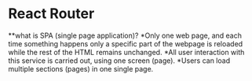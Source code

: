 # React Router
**what is SPA (single page application)?
*Only one web page, and each time something happens only a specific part of the webpage is reloaded while the rest of the HTML remains unchanged.
*All user interaction with this service is carried out, using one screen (page).
*Users can load multiple sections (pages) in one single page.